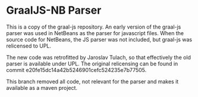 GraalJS-NB Parser
=================

This is a copy of the graal-js repository. An early version of the graal-js
parser was used in NetBeans as the parser for javascript files. When the source
code for NetBeans, the JS parser was not included, but graal-js was relicensed
to UPL.

The new code was retrofitted by Jaroslav Tulach, so that effectively the old
parser is available under UPL. The original relicensing can be found in commit
e20fe15dc14a42b5246901cefc524235e7b77505.

This branch removed all code, not relevant for the parser and makes it available
as a maven project.